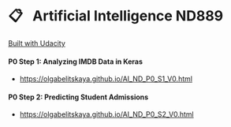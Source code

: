 #  &#x1F4CB; &nbsp; Artificial Intelligence ND889
[Built with Udacity](https://udacity.com)


#### P0 Step 1: Analyzing IMDB Data in Keras 
* https://olgabelitskaya.github.io/AI_ND_P0_S1_V0.html

#### P0 Step 2: Predicting Student Admissions
* https://olgabelitskaya.github.io/AI_ND_P0_S2_V0.html
